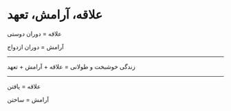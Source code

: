 ﻿<h1>علاقه، آرامش، تعهد</h1>

<p>علاقه = دوران دوستی</p>
<p>آرامش = دوران ازدواج</p>
<hr />
<p>زندگی خوشبخت و طولانی = علاقه + آرامش + تعهد</p>
<hr />
<p>علاقه = یافتن</p>
<p>آرامش = ساختن</p>